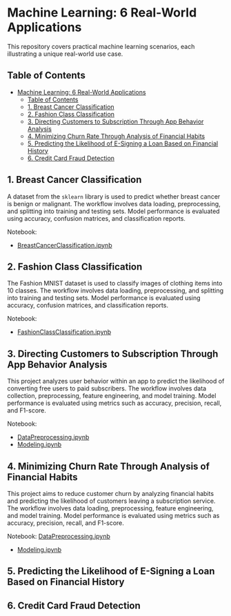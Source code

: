 # Machine Learning: 6 Real-World Applications

This repository covers practical machine learning scenarios, each illustrating a unique real-world use case.

## Table of Contents

- [Machine Learning: 6 Real-World Applications](#machine-learning-6-real-world-applications)
  - [Table of Contents](#table-of-contents)
  - [1. Breast Cancer Classification](#1-breast-cancer-classification)
  - [2. Fashion Class Classification](#2-fashion-class-classification)
  - [3. Directing Customers to Subscription Through App Behavior Analysis](#3-directing-customers-to-subscription-through-app-behavior-analysis)
  - [4. Minimizing Churn Rate Through Analysis of Financial Habits](#4-minimizing-churn-rate-through-analysis-of-financial-habits)
  - [5. Predicting the Likelihood of E-Signing a Loan Based on Financial History](#5-predicting-the-likelihood-of-e-signing-a-loan-based-on-financial-history)
  - [6. Credit Card Fraud Detection](#6-credit-card-fraud-detection)

## 1. Breast Cancer Classification

A dataset from the `sklearn` library is used to predict whether breast cancer is benign or malignant. The workflow involves data loading, preprocessing, and splitting into training and testing sets. Model performance is evaluated using accuracy, confusion matrices, and classification reports.

Notebook:
- [BreastCancerClassification.ipynb](./BreastCancerClassification/BreastCancerClassification.ipynb)

## 2. Fashion Class Classification

The Fashion MNIST dataset is used to classify images of clothing items into 10 classes. The workflow involves data loading, preprocessing, and splitting into training and testing sets. Model performance is evaluated using accuracy, confusion matrices, and classification reports.

Notebook:
- [FashionClassClassification.ipynb](./FashionClassClassification/FashionClassClassification.ipynb)

## 3. Directing Customers to Subscription Through App Behavior Analysis

This project analyzes user behavior within an app to predict the likelihood of converting free users to paid subscribers. The workflow involves data collection, preprocessing, feature engineering, and model training. Model performance is evaluated using metrics such as accuracy, precision, recall, and F1-score.

Notebook:
- [DataPreprocessing.ipynb](./FinTechCaseStudies/notebooks/01_data_preprocessing.ipynb)
- [Modeling.ipynb](./FinTechCaseStudies/notebooks/02_model_training.ipynb)

## 4. Minimizing Churn Rate Through Analysis of Financial Habits

This project aims to reduce customer churn by analyzing financial habits and predicting the likelihood of customers leaving a subscription service. The workflow involves data loading, preprocessing, feature engineering, and model training. Model performance is evaluated using metrics such as accuracy, precision, recall, and F1-score.

Notebook:
[DataPreprocessing.ipynb](./ChurnAnalysis/notebooks/01_data_preprocessing.ipynb)
- [Modeling.ipynb](./ChurnAnalysis/notebooks/02_modeling.ipynb)


## 5. Predicting the Likelihood of E-Signing a Loan Based on Financial History



## 6. Credit Card Fraud Detection


